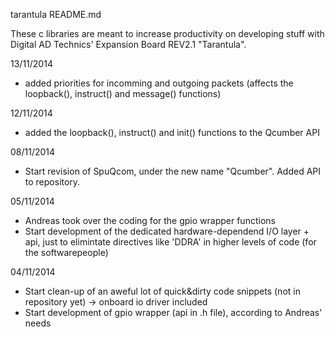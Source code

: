 tarantula README.md

These c libraries are meant to increase productivity on developing stuff with
Digital AD Technics' Expansion Board REV2.1 "Tarantula".

13/11/2014
- added priorities for incomming and outgoing packets (affects the loopback(), instruct() and message() functions)

12/11/2014
- added the loopback(), instruct() and init() functions to the Qcumber API

08/11/2014
- Start revision of SpuQcom, under the new name "Qcumber". Added API to repository.

05/11/2014
- Andreas took over the coding for the gpio wrapper functions
- Start development of the dedicated hardware-dependend I/O layer + api, just to elimintate
directives like 'DDRA' in higher levels of code (for the softwarepeople)

04/11/2014
- Start clean-up of an aweful lot of quick&dirty code snippets (not in repository yet)
 -> onboard io driver included
- Start development of gpio wrapper (api in .h file), according to Andreas' needs
